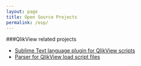 ```yaml
---
layout: page
title: Open Source Projects
permalink: /osp/
---
```


###QlikView related projects

- [Sublime Text language plugin for QlikView scripts](https://github.com/vadimtsushko/sublime-qlikview)
- [Parser for QlikView load script files](https://github.com/vadimtsushko/qvs_parser)
